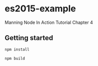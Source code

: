# es2015-example
Manning Node In Action Tutorial Chapter 4

## Getting started
```javascript
npm install
```
```javascript
npm build
```
